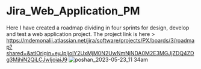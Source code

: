 # Jira_Web_Application_PM
Here I have created a roadmap dividing in four sprints for design, develop and test a web application project. 
The project link is here > https://mdemonalii.atlassian.net/jira/software/projects/PX/boards/3/roadmap?shared=&atlOrigin=eyJpIjoiY2UxMjM0N2UwNmNjNDA0M2E3MGJjZDQ4ZDg3MjhiN2QiLCJwIjoiaiJ9
![poshan_2023-05-23_11 34am](https://github.com/unrealemon/Jira-Projects/assets/104528693/57b47899-3438-4605-bcfb-c375b36493c5)
